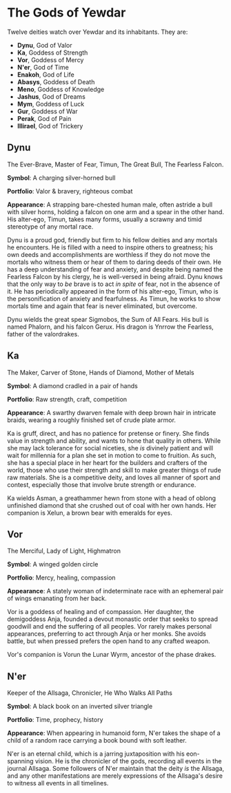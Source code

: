 # The Gods of Yewdar

Twelve deities watch over Yewdar and its inhabitants. They are:

- **Dynu**, God of Valor
- **Ka**, Goddess of Strength
- **Vor**, Goddess of Mercy
- **N'er**, God of Time
- **Enakoh**, God of Life
- **Abasys**, Goddess of Death
- **Meno**, Goddess of Knowledge
- **Jashus**, God of Dreams
- **Mym**, Goddess of Luck
- **Gur**, Goddess of War
- **Perak**, God of Pain
- **Illirael**, God of Trickery

## Dynu
The Ever-Brave, Master of Fear, Timun, The Great Bull, The Fearless Falcon.

**Symbol**: A charging silver-horned bull

**Portfolio**: Valor & bravery, righteous combat

**Appearance**: A strapping bare-chested human male, often astride a bull with silver horns, holding a falcon on one arm and a spear in the other hand. His alter-ego, Timun, takes many forms, usually a scrawny and timid stereotype of any mortal race.

Dynu is a proud god, friendly but firm to his fellow deities and any mortals he encounters. He is filled with a need to inspire others to greatness; his own deeds and accomplishments are worthless if they do not move the mortals who witness them or hear of them to daring deeds of their own. He has a deep understanding of fear and anxiety, and despite being named the Fearless Falcon by his clergy, he is well-versed in being afraid. Dynu knows that the only way to *be* brave is to act *in spite* of fear, not in the absence of it. He has periodically appeared in the form of his alter-ego, Timun, who is the personification of anxiety and fearfulness. As Timun, he works to show mortals time and again that fear is never eliminated, but overcome.

Dynu wields the great spear Sigmobos, the Sum of All Fears. His bull is named Phalorn, and his falcon Gerux. His dragon is Ynrrow the Fearless, father of the valordrakes.

## Ka
The Maker, Carver of Stone, Hands of Diamond, Mother of Metals

**Symbol**: A diamond cradled in a pair of hands

**Portfolio**: Raw strength, craft, competition

**Appearance**: A swarthy dwarven female with deep brown hair in intricate braids, wearing a roughly finished set of crude plate armor.

Ka is gruff, direct, and has no patience for pretense or finery. She finds value in strength and ability, and wants to hone that quality in others. While she may lack tolerance for social niceties, she *is* divinely patient and will wait for millennia for a plan she set in motion to come to fruition. As such, she has a special place in her heart for the builders and crafters of the world, those who use their strength and skill to make greater things of rude raw materials. She is a competitive deity, and loves all manner of sport and contest, especially those that involve brute strength or endurance.

Ka wields Asman, a greathammer hewn from stone with a head of oblong unfinished diamond that she crushed out of coal with her own hands. Her companion is Xelun, a brown bear with emeralds for eyes.

## Vor
The Merciful, Lady of Light, Highmatron

**Symbol**: A winged golden circle

**Portfolio**: Mercy, healing, compassion

**Appearance**: A stately woman of indeterminate race with an ephemeral pair of wings emanating from her back.

Vor is a goddess of healing and of compassion. Her daughter, the demigoddess Anja, founded a devout monastic order that seeks to spread goodwill and end the suffering of all peoples. Vor rarely makes personal appearances, preferring to act through Anja or her monks. She avoids battle, but when pressed prefers the open hand to any crafted weapon.

Vor's companion is Vorun the Lunar Wyrm, ancestor of the phase drakes.

## N'er
Keeper of the Allsaga, Chronicler, He Who Walks All Paths

**Symbol**: A black book on an inverted silver triangle

**Portfolio**: Time, prophecy, history

**Appearance**: When appearing in humanoid form, N'er takes the shape of a child of a random race carrying a book bound with soft leather.

N'er is an eternal child, which is a jarring juxtaposition with his eon-spanning vision. He is the chronicler of the gods, recording all events in the journal Allsaga. Some followers of N'er maintain that the deity *is* the Allsaga, and any other manifestations are merely expressions of the Allsaga's desire to witness all events in all timelines.
